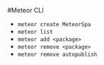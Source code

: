 #Meteor CLI
- `meteor create MeteorSpa`
- `meteor list`
- `meteor add <package>`
- `meteor remove <package>`
- `meteor remove autopublish`
